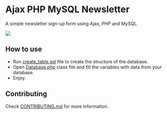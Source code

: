 Ajax PHP MySQL Newsletter
=========================

A simple newsletter sign-up form using Ajax, PHP and MySQL.

![](https://raw.github.com/pinceladasdaweb/Ajax-PHP-MySQL-Newsletter/master/screenshot.png)

How to use
-----------------

* Run [create_table.sql](create_table.sql) file to create the structure of the database.
* Open [Database.php](inc/Database.class.php) class file and fill the variables with data from your database.
* Enjoy.

Contributing
-----------------

Check [CONTRIBUTING.md](CONTRIBUTING.md) for more information.
